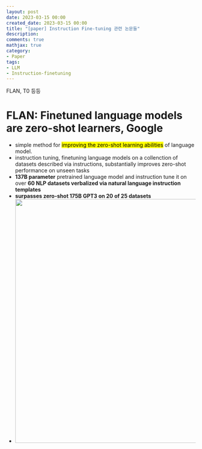 ```yaml
---
layout: post
date: 2023-03-15 00:00
created_date: 2023-03-15 00:00
title: "[paper] Instruction Fine-tuning 관련 논문들"
description:
comments: true
mathjax: true
category:
- Paper
tags:
- LLM
- Instruction-finetuning
---
```


FLAN, T0 등등

<!--more-->

# FLAN: Finetuned language models are zero-shot learners, Google
- simple method for <mark>improving the zero-shot learning abilities</mark> of language model.
- instruction tuning, finetuning language models on a collenction of datasets described via instructions, substantially improves zero-shot performance on unseen tasks
- **137B parameter** pretrained language model and instruction tune it on over **60 NLP datasets verbalized via natural language instruction templates**
- **surpasses zero-shot 175B GPT3 on 20 of 25 datasets**
- <img src='https://user-images.githubusercontent.com/18374514/225216017-f87e0bf9-453e-46a5-9774-3fe85074a2fd.png' width=650>

